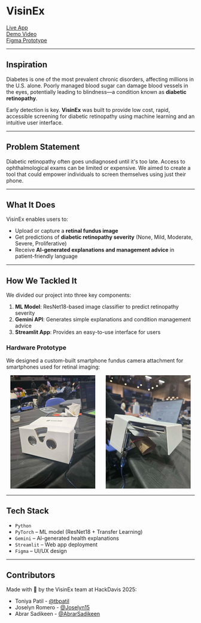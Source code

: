 # VisinEx

[Live App](https://visinex.streamlit.app/)  
[Demo Video](https://www.youtube.com/watch?v=ES_KuHOyD0k&feature=youtu.be)  
[Figma Prototype](https://www.figma.com/proto/UgSEhHk4Uke5XowFps4USm/Untitled?node-id=0-1&t=0tZ3sClDyHPKSfNG-1)

---

## Inspiration

Diabetes is one of the most prevalent chronic disorders, affecting millions in the U.S. alone. Poorly managed blood sugar can damage blood vessels in the eyes, potentially leading to blindness—a condition known as **diabetic retinopathy**.

Early detection is key. **VisinEx** was built to provide low cost, rapid, accessible screening for diabetic retinopathy using machine learning and an intuitive user interface.

---

## Problem Statement

Diabetic retinopathy often goes undiagnosed until it's too late. Access to ophthalmological exams can be limited or expensive. We aimed to create a tool that could empower individuals to screen themselves using just their phone.

---

## What It Does

VisinEx enables users to:
- Upload or capture a **retinal fundus image**
- Get predictions of **diabetic retinopathy severity** (None, Mild, Moderate, Severe, Proliferative)
- Receive **AI-generated explanations and management advice** in patient-friendly language

---

## How We Tackled It

We divided our project into three key components:
1. **ML Model**: ResNet18-based image classifier to predict retinopathy severity
2. **Gemini API**: Generates simple explanations and condition management advice
3. **Streamlit App**: Provides an easy-to-use interface for users

### Hardware Prototype
We designed a custom-built smartphone fundus camera attachment for smartphones used for retinal imaging:




<p align="center">
  <img src="rdassets/fundus_camera.jpg" width="45%" alt="Fundus Camera View 1"/>
  &nbsp; &nbsp; &nbsp;
  <img src="rdassets/fundus_camerav2.jpg" width="45%" alt="Fundus Camera Internal View"/>
</p>


---

## Tech Stack

- `Python`
- `PyTorch` – ML model (ResNet18 + Transfer Learning)
- `Gemini` – AI-generated health explanations
- `Streamlit` – Web app deployment
- `Figma` – UI/UX design

---

## Contributors

Made with 💙 by the VisinEx team at HackDavis 2025:

- Toniya Patil - [@tbpatil](https://github.com/tbpatil)
- Joselyn Romero - [@Joselyn15](https://github.com/Joselyn15)  
- Abrar Sadikeen - [@AbrarSadikeen](https://github.com/AbrarSadikeen)

